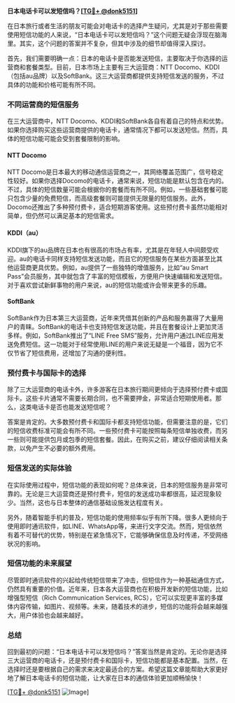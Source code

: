 **日本电话卡可以发短信吗？[[TG💪+ @donk5151](https://t.me/s/donk5151)]**

在日本旅行或者生活的朋友可能会对电话卡的选择产生疑问，尤其是对于那些需要使用短信功能的人来说，“日本电话卡可以发短信吗？”这个问题无疑会浮现在脑海里。其实，这个问题的答案并不复杂，但其中涉及的细节却值得深入探讨。

首先，我们需要明确一点：日本的电话卡是否能发送短信，主要取决于你选择的运营商和套餐类型。目前，日本市场上主要有三大运营商：NTT Docomo、KDDI（包括au品牌）以及SoftBank。这三大运营商都提供支持短信发送的服务，不过具体的功能和价格可能有所不同。

### **不同运营商的短信服务**

在三大运营商中，NTT Docomo、KDDI和SoftBank各自有着自己的特点和优势。如果你选择购买这些运营商提供的电话卡，通常情况下都可以发送短信。然而，具体的短信功能可能会受到套餐限制的影响。

#### **NTT Docomo**
NTT Docomo是日本最大的移动通信运营商之一，其网络覆盖范围广，信号稳定性较好。如果你选择Docomo的电话卡，通常来说，短信功能是默认包含在内的。不过，具体的短信数量可能会根据你的套餐而有所不同。例如，一些基础套餐可能只包含少量的免费短信，而高级套餐则可能提供无限量的短信服务。此外，Docomo还推出了多种预付费卡，适合短期游客使用。这些预付费卡虽然功能相对简单，但仍然可以满足基本的短信需求。

#### **KDDI（au）**
KDDI旗下的au品牌在日本也有很高的市场占有率，尤其是在年轻人中间颇受欢迎。au的电话卡同样支持短信发送功能，而且它的短信服务在某些方面甚至比其他运营商更具优势。例如，au提供了一些独特的增值服务，比如“au Smart Pass”会员服务，其中就包含了丰富的短信模板，方便用户快速编辑和发送短信。对于喜欢尝试新鲜事物的用户来说，au的短信功能或许会带来更多的乐趣。

#### **SoftBank**
SoftBank作为日本第三大运营商，近年来凭借其创新的产品和服务赢得了大量用户的青睐。SoftBank的电话卡也支持短信发送功能，并且在套餐设计上更加灵活多样。例如，SoftBank推出了“LINE Free SMS”服务，允许用户通过LINE应用发送免费短信。这一功能对于经常使用LINE的用户来说无疑是一个福音，因为它不仅节省了短信费用，还增加了沟通的便利性。

### **预付费卡与国际卡的选择**

除了三大运营商的电话卡外，许多游客在日本旅行期间更倾向于选择预付费卡或国际卡。这些卡片通常不需要长期合同，也不需要押金，非常适合短期使用者。那么，这类电话卡是否也能发送短信呢？

答案是肯定的。大多数预付费卡和国际卡都支持短信功能，但需要注意的是，它们的短信收费标准可能会有所不同。一些预付费卡可能按照每条短信单独收费，而另一些则可能提供包月或包季的短信套餐。因此，在购买之前，建议仔细阅读相关条款，以免产生不必要的额外费用。

### **短信发送的实际体验**

在实际使用过程中，短信功能的表现如何呢？总体来说，日本的短信服务是非常可靠的。无论是三大运营商还是预付费卡，短信的发送成功率都很高，延迟现象较少。当然，这也与日本整体的通信基础设施发达程度有关。

另外，随着智能手机的普及，短信功能的使用频率似乎有所下降。很多人更倾向于使用即时通讯软件，如LINE、WhatsApp等，来进行文字交流。然而，短信依然有着不可替代的优势，特别是在紧急情况下，它能够确保信息及时传递，不受网络状况的影响。

### **短信功能的未来展望**

尽管即时通讯软件的兴起给传统短信带来了冲击，但短信作为一种基础通信方式，仍然具有重要的价值。近年来，日本各大运营商也在积极开发新的短信功能，比如增强型短信（Rich Communication Services, RCS），它可以实现更丰富的多媒体内容传输，如图片、视频等。未来，随着技术的进步，短信的功能将会越来越强大，用户体验也会越来越好。

### **总结**

回到最初的问题：“日本电话卡可以发短信吗？”答案当然是肯定的。无论你是选择三大运营商的电话卡，还是预付费卡和国际卡，短信功能都是基本配置。当然，在选择时还是要根据自己的需求来决定最适合的方案。希望这篇文章能帮助大家更好地了解日本电话卡的短信功能，让大家在日本的通信体验更加顺畅愉快！

[[TG💪+ @donk5151](https://t.me/s/donk5151) ![Image](https://i.postimg.cc/rwNCRYN7/Snipaste-2025-04-30-17-27-05.png)]